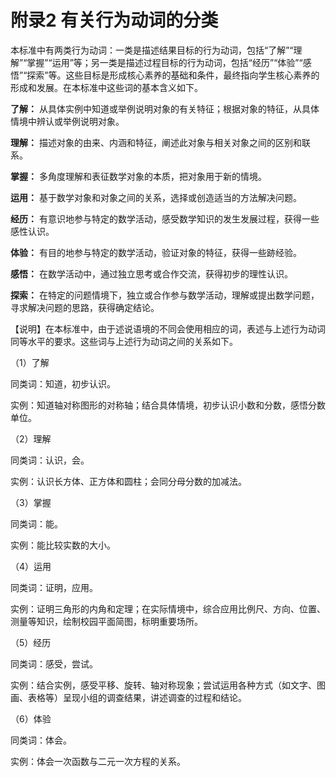# 附录2 有关行为动词的分类

本标准中有两类行为动词：一类是描述结果目标的行为动词，包括“了解”“理解”“掌握”“运用”等；另一类是描述过程目标的行为动词，包括“经历”“体验”“感悟”“探索”等。这些目标是形成核心素养的基础和条件，最终指向学生核心素养的形成和发展。在本标准中这些词的基本含义如下。

**了解：** 从具体实例中知道或举例说明对象的有关特征；根据对象的特征，从具体情境中辨认或举例说明对象。

**理解：** 描述对象的由来、内涵和特征，阐述此对象与相关对象之间的区别和联系。

**掌握：** 多角度理解和表征数学对象的本质，把对象用于新的情境。

**运用：** 基于数学对象和对象之间的关系，选择或创造适当的方法解决问题。

**经历：** 有意识地参与特定的数学活动，感受数学知识的发生发展过程，获得一些感性认识。

**体验：** 有目的地参与特定的数学活动，验证对象的特征，获得一些跡经验。

**感悟：** 在数学活动中，通过独立思考或合作交流，获得初步的理性认识。

**探索：** 在特定的问题情境下，独立或合作参与数学活动，理解或提出数学问题，寻求解决问题的思路，获得确定结论。

【说明】在本标准中，由于述说语境的不同会使用相应的词，表述与上述行为动词同等水平的要求。这些词与上述行为动词之间的关系如下。

（1）了解

同类词：知道，初步认识。

实例：知道轴对称图形的对称轴；结合具体情境，初步认识小数和分数，感悟分数单位。

（2）理解

同类词：认识，会。

实例：认识长方体、正方体和圆柱；会同分母分数的加减法。

（3）掌握

同类词：能。

实例：能比较实数的大小。

（4）运用

同类词：证明，应用。

实例：证明三角形的内角和定理；在实际情境中，综合应用比例尺、方向、位置、测量等知识，绘制校园平面简图，标明重要场所。

（5）经历

同类词：感受，尝试。

实例：结合实例，感受平移、旋转、轴对称现象；尝试运用各种方式（如文字、图画、表格等）呈现小组的调查结果，讲述调查的过程和结论。

（6）体验

同类词：体会。

实例：体会一次函数与二元一次方程的关系。